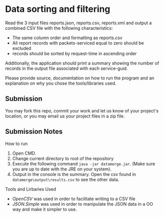 # Data sorting and filtering

Read the 3 input files reports.json, reports.csv, reports.xml and output a combined CSV file with the following characteristics:

- The same column order and formatting as reports.csv
- All report records with packets-serviced equal to zero should be excluded
- records should be sorted by request-time in ascending order

Additionally, the application should print a summary showing the number of records in the output file associated with each service-guid.

Please provide source, documentation on how to run the program and an explanation on why you chose the tools/libraries used.

## Submission

You may fork this repo, commit your work and let us know of your project's location, or you may email us your project files in a zip file.

## Submission Notes

How to run
1. Open CMD.
2. Change current directory to root of the repository
3. Execute the following command `java -jar datamerge.jar`. (Make sure you are up to date with the JRE on your system). 
4. Output in the console is the summary. Open the csv found in `datamerge\output\results.csv` to see the other data.

Tools and Lirbaries Used
- *OpenCSV* was used in order to facilitate writing to a CSV file
- *JSON.Simple* was used in order to manipulate the JSON data in a OO way and make it simpler to use. 
